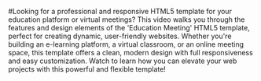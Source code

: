 #Looking for a professional and responsive HTML5 template for your education platform or virtual meetings? This video walks you through the features and design elements of the 'Education Meeting' HTML5 template, perfect for creating dynamic, user-friendly websites. Whether you're building an e-learning platform, a virtual classroom, or an online meeting space, this template offers a clean, modern design with full responsiveness and easy customization. Watch to learn how you can elevate your web projects with this powerful and flexible template!
